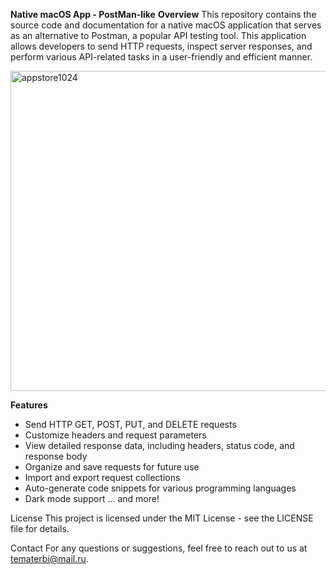 **Native macOS App - PostMan-like**
**Overview**
This repository contains the source code and documentation for a native macOS application that serves as an alternative to Postman, a popular API testing tool. This application allows developers to send HTTP requests, inspect server responses, and perform various API-related tasks in a user-friendly and efficient manner.

<img width="512" alt="appstore1024" src="https://github.com/TemaTerbi/mac-query/assets/85392692/0d195216-e009-443a-8de6-f903413cc8aa">

**Features**
- Send HTTP GET, POST, PUT, and DELETE requests
- Customize headers and request parameters
- View detailed response data, including headers, status code, and response body
- Organize and save requests for future use
- Import and export request collections
- Auto-generate code snippets for various programming languages
- Dark mode support
... and more!

License
This project is licensed under the MIT License - see the LICENSE file for details.

Contact
For any questions or suggestions, feel free to reach out to us at tematerbi@mail.ru.
